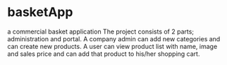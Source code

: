 # basketApp
a commercial basket application
The project consists of 2 parts; administration and portal. A company admin can add new categories and can create new products. A user can
view product list with name, image and sales price and can add that product to his/her shopping cart. 
